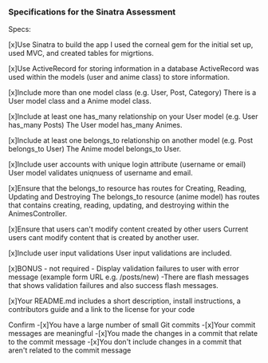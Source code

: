 ### Specifications for the Sinatra Assessment
Specs:

 [x]Use Sinatra to build the app
 I used the corneal gem for the initial set up, used MVC, and created tables for migrtions. 

 [x]Use ActiveRecord for storing information in a database
 ActiveRecord was used within the models (user and anime class) to store information.

 [x]Include more than one model class (e.g. User, Post, Category)
 There is a User model class and a Anime model class.

 [x]Include at least one has_many relationship on your User model (e.g. User has_many Posts)
 The User model has_many Animes.

 [x]Include at least one belongs_to relationship on another model (e.g. Post belongs_to User)
 The Anime model belongs_to User.

 [x]Include user accounts with unique login attribute (username or email)
User model validates uniqnuess of username and email.

 [x]Ensure that the belongs_to resource has routes for Creating, Reading, Updating and Destroying
 The belongs_to resource (anime model) has routes that contains creating, reading, updating, and destroying within the AnimesController.

 [x]Ensure that users can't modify content created by other users
 Current users cant modify content that is created by another user.

 [x]Include user input validations
 User input validations are included.

 [x]BONUS - not required - Display validation failures to user with error message (example form URL e.g. /posts/new)
 -There are flash messages that shows validation failures and also success flash messages.

 [x]Your README.md includes a short description, install instructions, a contributors guide and a link to the license for your code

Confirm
 -[x]You have a large number of small Git commits
 -[x]Your commit messages are meaningful
 -[x]You made the changes in a commit that relate to the commit message
 -[x]You don't include changes in a commit that aren't related to the commit message